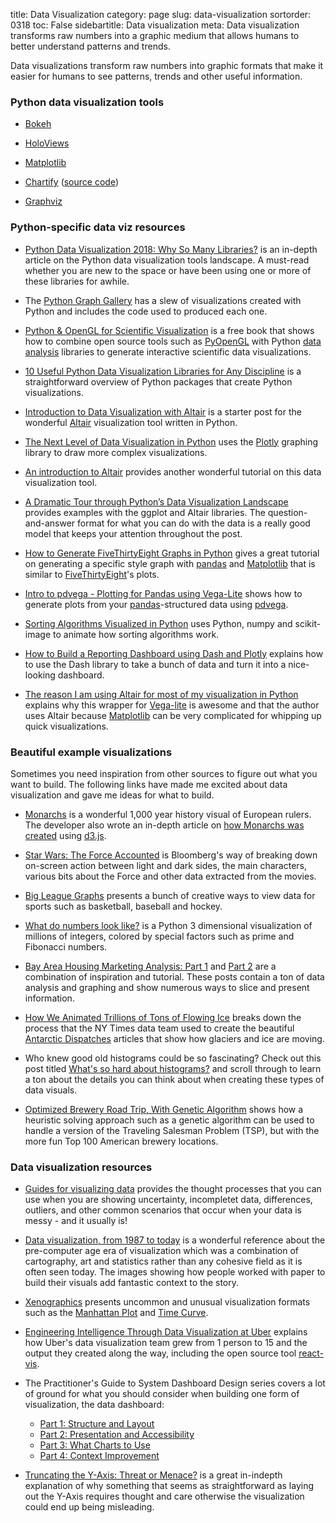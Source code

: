 title: Data Visualization
category: page
slug: data-visualization
sortorder: 0318
toc: False
sidebartitle: Data visualization
meta: Data visualization transforms raw numbers into a graphic medium that allows humans to better understand patterns and trends.


Data visualizations transform raw numbers into graphic formats that make it
easier for humans to see patterns, trends and other useful information.


### Python data visualization tools
* [Bokeh](https://bokeh.pydata.org/en/latest/)

* [HoloViews](http://holoviews.org/)

* [Matplotlib](https://matplotlib.org/)

* [Chartify](https://labs.spotify.com/2018/11/15/introducing-chartify-easier-chart-creation-in-python-for-data-scientists/) 
  ([source code](https://github.com/spotify/chartify/))

* [Graphviz](https://pypi.org/project/graphviz/)


### Python-specific data viz resources
* [Python Data Visualization 2018: Why So Many Libraries?](https://www.anaconda.com/blog/developer-blog/python-data-visualization-2018-why-so-many-libraries/)
  is an in-depth article on the Python data visualization tools landscape.
  A must-read whether you are new to the space or have been using one or
  more of these libraries for awhile.

* The [Python Graph Gallery](https://python-graph-gallery.com/) has a slew 
  of visualizations created with Python and includes the code used to 
  produced each one.

* [Python & OpenGL for Scientific Visualization](https://www.labri.fr/perso/nrougier/python-opengl/)
  is a free book that shows how to combine open source tools such as 
  [PyOpenGL](http://pyopengl.sourceforge.net/) with Python 
  [data analysis](/data-analysis.html) libraries to generate interactive
  scientific data visualizations.

* [10 Useful Python Data Visualization Libraries for Any Discipline](https://blog.modeanalytics.com/python-data-visualization-libraries/)
  is a straightforward overview of Python packages that create Python
  visualizations.

* [Introduction to Data Visualization with Altair](http://pbpython.com/altair-intro.html)
  is a starter post for the wonderful 
  [Altair](https://altair-viz.github.io/) visualization tool written in
  Python.

* [The Next Level of Data Visualization in Python](https://towardsdatascience.com/the-next-level-of-data-visualization-in-python-dd6e99039d5e)
  uses the [Plotly](https://plot.ly/python/) graphing library to draw
  more complex visualizations.

* [An introduction to Altair](http://vallandingham.me/altair_intro.html) 
  provides another wonderful tutorial on this data visualization tool.

* [A Dramatic Tour through Python’s Data Visualization Landscape](https://dsaber.com/2016/10/02/a-dramatic-tour-through-pythons-data-visualization-landscape-including-ggplot-and-altair/)
  provides examples with the ggplot and Altair libraries. The 
  question-and-answer format for what you can do with the data is a really
  good model that keeps your attention throughout the post.

* [How to Generate FiveThirtyEight Graphs in Python](https://www.dataquest.io/blog/making-538-plots/)
  gives a great tutorial on generating a specific style graph with
  [pandas](/pandas.html) and [Matplotlib](/matplotlib.html) that is
  similar to [FiveThirtyEight](https://fivethirtyeight.com/)'s plots.

* [Intro to pdvega - Plotting for Pandas using Vega-Lite](http://pbpython.com/pdvega.html)
  shows how to generate plots from your 
  [pandas](/pandas.html)-structured data using 
  [pdvega](https://github.com/altair-viz/pdvega).

* [Sorting Algorithms Visualized in Python](https://www.makeartwithpython.com/blog/visualizing-sort-algorithms-in-python/)
  uses Python, numpy and scikit-image to animate how sorting algorithms 
  work.

* [How to Build a Reporting Dashboard using Dash and Plotly](https://towardsdatascience.com/how-to-build-a-complex-reporting-dashboard-using-dash-and-plotl-4f4257c18a7f)
  explains how to use the Dash library to take a bunch of data and
  turn it into a nice-looking dashboard.

* [The reason I am using Altair for most of my visualization in Python](http://fernandoi.cl/blog/posts/altair/)
  explains why this wrapper for [Vega-lite](https://vega.github.io/vega-lite/)
  is awesome and that the author uses Altair because 
  [Matplotlib](/matplotlib.html) can be very complicated for whipping up 
  quick visualizations.


### Beautiful example visualizations
Sometimes you need inspiration from other sources to figure out what
you want to build. The following links have made me excited about data
visualization and gave me ideas for what to build.

* [Monarchs](https://thebackend.dev/monarchs/) is a wonderful 1,000 year
  history visual of European rulers. The developer also wrote an in-depth
  article on 
  [how Monarchs was created](https://thebackend.dev/building-monarchs)
  using [d3.js](/d3-js.html).

* [Star Wars: The Force Accounted](https://www.bloomberg.com/graphics/2015-star-wars-the-force-accounted/)
  is Bloomberg's way of breaking down on-screen action between light
  and dark sides, the main characters, various bits about the Force
  and other data extracted from the movies.

* [Big League Graphs](https://bigleaguegraphs.com/) presents a bunch of
  creative ways to view data for sports such as basketball, baseball and
  hockey.

* [What do numbers look like?](https://johnhw.github.io/umap_primes/index.md.html)
  is a Python 3 dimensional visualization of millions of integers, colored
  by special factors such as prime and Fibonacci numbers.

* [Bay Area Housing Marketing Analysis: Part 1](https://blog.checkyo.tech/2018/08/06/bay-area-housing-market-analysis/)
  and
  [Part 2](https://blog.checkyo.tech/2018/08/15/bay-area-housing-market-analysis-part-2/)
  are a combination of inspiration and tutorial. These posts contain a 
  ton of data analysis and graphing and show numerous ways to slice and 
  present information.

* [How We Animated Trillions of Tons of Flowing Ice](http://dwtkns.com/posts/flowing-ice.html)
  breaks down the process that the NY Times data team used to create the
  beautiful 
  [Antarctic Dispatches](https://www.nytimes.com/interactive/2017/05/18/climate/antarctica-ice-melt-climate-change.html)
  articles that show how glaciers and ice are moving.

* Who knew good old histograms could be so fascinating? Check out this
  post titled 
  [What's so hard about histograms?](http://tinlizzie.org/histograms/)
  and scroll through to learn a ton about the details you can think about
  when creating these types of data visuals.

* [Optimized Brewery Road Trip, With Genetic Algorithm](https://flowingdata.com/2019/02/08/optimized-brewery-road-trip-with-genetic-algorithm/)
  shows how a heuristic solving approach such as a genetic algorithm can be
  used to handle a version of the Traveling Salesman Problem (TSP), but
  with the more fun Top 100 American brewery locations.


### Data visualization resources
* [Guides for visualizing data](https://flowingdata.com/2020/06/01/guides-for-visualizing-reality/)
  provides the thought processes that you can use when you are
  showing uncertainty, incompletet data, differences, outliers,
  and other common scenarios that occur when your data is messy -
  and it usually is!

* [Data visualization, from 1987 to today](https://medium.economist.com/data-visualisation-from-1987-to-today-65d0609c6017)
  is a wonderful reference about the pre-computer age era of visualization
  which was a combination of cartography, art and statistics rather than
  any cohesive field as it is often seen today. The images showing how
  people worked with paper to build their visuals add fantastic context to
  the story.

* [Xenographics](https://xeno.graphics/) presents uncommon and unusual
  visualization formats such as the 
  [Manhattan Plot](https://xeno.graphics/manhattan-plot/) and
  [Time Curve](https://xeno.graphics/time-curve/).

* [Engineering Intelligence Through Data Visualization at Uber](https://eng.uber.com/data-viz-intel/)
  explains how Uber's data visualization team grew from 1 person to 15
  and the output they created along the way, including the open source
  tool [react-vis](https://uber.github.io/react-vis/).

* The Practitioner's Guide to System Dashboard Design series covers a
  lot of ground for what you should consider when building one form
  of visualization, the data dashboard:
  
    * [Part 1: Structure and Layout](http://onemogin.com/observability/dashboards/practitioners-guide-to-system-dashboard-design.html)
    * [Part 2: Presentation and Accessibility](http://onemogin.com/observability/dashboards/practitioners-guide-to-system-dashboard-design-p2.html)
    * [Part 3: What Charts to Use](http://onemogin.com/observability/dashboards/practitioners-guide-to-system-dashboard-design-p3.html)
    * [Part 4: Context Improvement](http://onemogin.com/observability/dashboards/practitioners-guide-to-system-dashboard-design-p4.html)

* [Truncating the Y-Axis: Threat or Menace?](https://engineering.tableau.com/truncating-the-y-axis-threat-or-menace-d0bce66d4d08)
  is a great in-indepth explanation of why something that seems as 
  straightforward as laying out the Y-Axis requires thought and
  care otherwise the visualization could end up being misleading.

